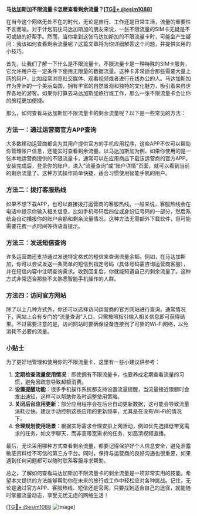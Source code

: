 **马达加斯加不限流量卡怎麽查看剩余流量？[[TG💪+ @esim1088](https://t.me/s/esim1088)]**

在当今这个网络无处不在的时代，无论是旅行、工作还是日常生活，流量的重要性不言而喻。对于计划前往马达加斯加的朋友来说，一张不限流量的SIM卡无疑是不可或缺的好帮手。然而，当你拿到这张马达加斯加的不限流量卡时，可能会产生疑问：我该如何查看剩余流量呢？这篇文章将为你详细解答这个问题，并提供实用的小技巧。

首先，让我们了解一下什么是不限流量卡。不限流量卡是一种特殊的SIM卡服务，它允许用户在一定条件下使用无限量的数据流量。这种卡非常适合那些需要大量上网的用户，比如经常浏览社交媒体、观看视频或者进行在线办公的人。马达加斯加作为非洲的一个美丽岛国，拥有丰富的自然景观和独特的文化魅力，吸引着来自世界各地的游客。如果你打算去马达加斯加旅行或工作，那么一张不限流量卡会让你的旅程更加便捷。

那么，如何查看马达加斯加不限流量卡的剩余流量呢？以下是一些常见的方法：

### 方法一：通过运营商官方APP查询

大多数移动运营商都会为其用户提供官方的手机应用程序，这些APP不仅可以帮助你管理账户信息，还能实时查看剩余流量。以马达加斯加为例，如果你使用的是一张本地运营商提供的不限流量卡，通常可以在应用商店下载该运营商的官方APP。安装完成后，登录你的账户，进入“流量查询”或“账户详情”页面，就可以看到当前的剩余流量了。这种方式操作简单快捷，适合习惯使用智能手机的用户。

### 方法二：拨打客服热线

如果不想下载APP，也可以直接拨打运营商的客服热线。一般来说，客服热线会在电话中提示你输入相关信息，比如手机号码后四位或身份证号码的一部分，然后系统会自动播报你的账户余额和剩余流量情况。这种方法无需额外下载软件，但可能需要花费一点时间等待语音提示。

### 方法三：发送短信查询

许多运营商还支持通过发送特定格式的短信来查询流量余额。例如，在马达加斯加，你可以尝试发送一条简单的短信到指定号码（具体号码需咨询运营商客服），并在短信内容中注明查询需求。收到回复后，你就能知道自己的剩余流量了。这种方式非常适合那些不太熟悉智能手机操作的人群。

### 方法四：访问官方网站

除了以上几种方式外，你还可以选择访问运营商的官方网站进行查询。通常情况下，网站上会有专门的“流量查询”入口，只需按照指引输入相关信息即可获得结果。不过需要注意的是，访问网站时要确保设备连接到了可靠的Wi-Fi网络，以免消耗不必要的流量。

### 小贴士

为了更好地管理和使用你的不限流量卡，这里有一些小建议供参考：

1. **定期检查流量使用情况**：即使拥有不限流量卡，也要养成定期查看流量的习惯，避免因疏忽导致超额消费。
2. **设置提醒功能**：很多手机操作系统都支持设置流量提醒，当流量接近限额时会发出通知，这样可以帮助你及时调整使用策略。
3. **关闭后台应用更新**：部分应用程序会在后台自动更新数据，这可能会导致流量消耗过快。建议手动控制这些应用的更新频率，尤其是在没有Wi-Fi的情况下。
4. **合理规划使用场景**：根据实际需求合理安排上网活动，例如优先选择低带宽需求的任务，如文字聊天，而非高带宽需求的任务，如高清视频直播。

最后，无论采用哪种方式查看剩余流量，都要记得保护好个人信息安全，避免泄露敏感资料给不可信的第三方平台。同时，保持与运营商的良好沟通也很重要，如果遇到任何问题都可以随时联系客服寻求帮助。

总之，了解如何查看马达加斯加不限流量卡的剩余流量是一项非常实用的技能。希望本文提供的方法能够帮助你在未来的旅行或工作中轻松应对各种挑战。记住，无论是通过官方APP、客服热线、短信还是官网，只要找到适合自己的途径，就能随时掌握流量动态，享受无忧无虑的网络生活！

[[TG💪+ @esim1088](https://t.me/s/esim1088) ![Image](https://i.postimg.cc/4NQfJmqS/Snipaste-2025-05-13-00-14-12.png)]